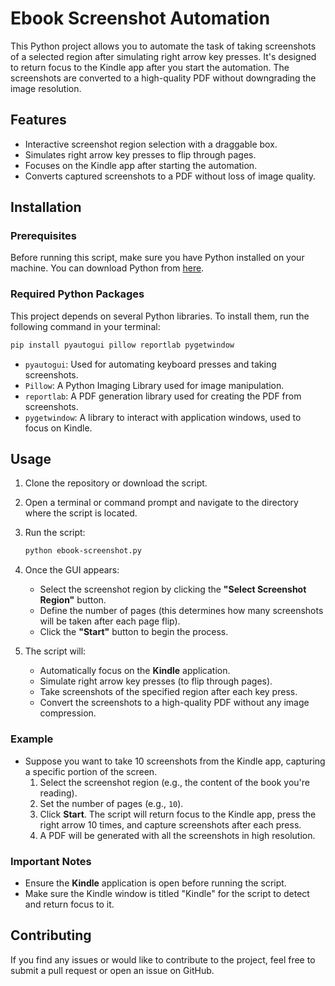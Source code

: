 # Ebook Screenshot Automation

This Python project allows you to automate the task of taking screenshots of a selected region after simulating right arrow key presses. It's designed to return focus to the Kindle app after you start the automation. The screenshots are converted to a high-quality PDF without downgrading the image resolution.

## Features

- Interactive screenshot region selection with a draggable box.
- Simulates right arrow key presses to flip through pages.
- Focuses on the Kindle app after starting the automation.
- Converts captured screenshots to a PDF without loss of image quality.

## Installation

### Prerequisites

Before running this script, make sure you have Python installed on your machine. You can download Python from [here](https://www.python.org/downloads/).

### Required Python Packages

This project depends on several Python libraries. To install them, run the following command in your terminal:

```bash
pip install pyautogui pillow reportlab pygetwindow
```

- `pyautogui`: Used for automating keyboard presses and taking screenshots.
- `Pillow`: A Python Imaging Library used for image manipulation.
- `reportlab`: A PDF generation library used for creating the PDF from screenshots.
- `pygetwindow`: A library to interact with application windows, used to focus on Kindle.

## Usage

1. Clone the repository or download the script.

2. Open a terminal or command prompt and navigate to the directory where the script is located.

3. Run the script:

    ```bash
    python ebook-screenshot.py
    ```

4. Once the GUI appears:
    - Select the screenshot region by clicking the **"Select Screenshot Region"** button.
    - Define the number of pages (this determines how many screenshots will be taken after each page flip).
    - Click the **"Start"** button to begin the process.

5. The script will:
    - Automatically focus on the **Kindle** application.
    - Simulate right arrow key presses (to flip through pages).
    - Take screenshots of the specified region after each key press.
    - Convert the screenshots to a high-quality PDF without any image compression.

### Example

- Suppose you want to take 10 screenshots from the Kindle app, capturing a specific portion of the screen. 
    1. Select the screenshot region (e.g., the content of the book you're reading).
    2. Set the number of pages (e.g., `10`).
    3. Click **Start**. The script will return focus to the Kindle app, press the right arrow 10 times, and capture screenshots after each press.
    4. A PDF will be generated with all the screenshots in high resolution.

### Important Notes

- Ensure the **Kindle** application is open before running the script.
- Make sure the Kindle window is titled "Kindle" for the script to detect and return focus to it.

## Contributing

If you find any issues or would like to contribute to the project, feel free to submit a pull request or open an issue on GitHub.

